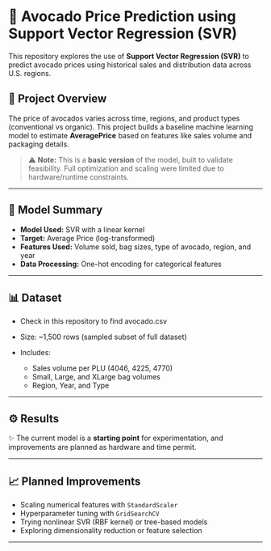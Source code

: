 # 🥑 Avocado Price Prediction using Support Vector Regression (SVR)

This repository explores the use of **Support Vector Regression (SVR)** to predict avocado prices using historical sales and distribution data across U.S. regions.

## 📌 Project Overview

The price of avocados varies across time, regions, and product types (conventional vs organic). This project builds a baseline machine learning model to estimate **AveragePrice** based on features like sales volume and packaging details.

> ⚠️ **Note:** This is a **basic version** of the model, built to validate feasibility. Full optimization and scaling were limited due to hardware/runtime constraints.

---

## 🧠 Model Summary

* **Model Used:** SVR with a linear kernel
* **Target:** Average Price (log-transformed)
* **Features Used:** Volume sold, bag sizes, type of avocado, region, and year
* **Data Processing:** One-hot encoding for categorical features

---

## 📊 Dataset

* Check in this repository to find avocado.csv
* Size: \~1,500 rows (sampled subset of full dataset)
* Includes:

  * Sales volume per PLU (4046, 4225, 4770)
  * Small, Large, and XLarge bag volumes
  * Region, Year, and Type

---

## ⚙️ Results

✨ The current model is a **starting point** for experimentation, and improvements are planned as hardware and time permit.

---

## 📈 Planned Improvements

* Scaling numerical features with `StandardScaler`
* Hyperparameter tuning with `GridSearchCV`
* Trying nonlinear SVR (RBF kernel) or tree-based models
* Exploring dimensionality reduction or feature selection

---
